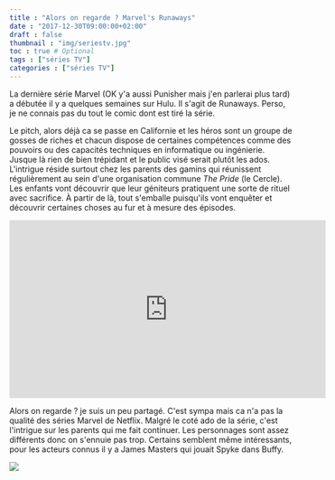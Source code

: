 ```yaml
---
title : "Alors on regarde ? Marvel's Runaways"
date : "2017-12-30T09:00:00+02:00"
draft : false
thumbnail : "img/seriestv.jpg"
toc : true # Optional
tags : ["séries TV"]
categories : ["séries TV"]
---
```


La dernière série Marvel (OK y'a aussi Punisher mais j'en parlerai plus tard) a débutée il y a quelques semaines sur Hulu. Il s'agit de Runaways. Perso, je ne connais pas du tout le comic dont est tiré la série.

Le pitch, alors déjà ca se passe en Californie et les héros sont un groupe de gosses de riches et chacun dispose de certaines compétences comme des pouvoirs ou des capacités techniques en informatique ou ingénierie. Jusque là rien de bien trépidant et le public visé serait plutôt les ados. L'intrigue réside surtout chez les parents des gamins qui réunissent régulièrement au sein d'une organisation commune _The Pride_ (le Cercle). Les enfants vont découvrir que leur géniteurs pratiquent une sorte de rituel avec sacrifice. À partir de là, tout s'emballe puisqu'ils vont enquêter et découvrir certaines choses au fur et à mesure des épisodes.

<iframe width="560" height="315" src="https://www.youtube.com/embed/plyJQG-nRN0" frameborder="0" gesture="media" allow="encrypted-media" allowfullscreen></iframe>

Alors on regarde ? je suis un peu partagé. C'est sympa mais ca n'a pas la qualité des séries Marvel de Netflix. Malgré le coté ado de la série, c'est l'intrigue sur les parents qui me fait continuer. Les personnages sont assez différents donc on s'ennuie pas trop. Certains semblent même intéressants, pour les acteurs connus il y a James Masters qui jouait Spyke dans Buffy.

<img src="https://cdn.vox-cdn.com/thumbor/HJxl9u-pGBNuq_Do0iS5dbYlw1s=/0x0:1536x1024/1200x800/filters:focal(617x139:861x383)/cdn.vox-cdn.com/uploads/chorus_image/image/57695047/Rugrats_D012_0507RT2.0.jpg">

